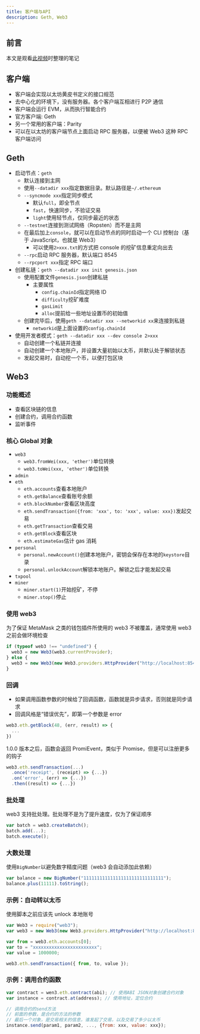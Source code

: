 ```yaml
---
title: 客户端与API
description: Geth, Web3
---
```


## 前言

本文是观看[此视频](https://www.bilibili.com/video/BV1NJ411D7rf)时整理的笔记

## 客户端

- 客户端会实现以太坊黄皮书定义的接口规范
- 去中心化的环境下，没有服务器。各个客户端互相进行 P2P 通信
- 客户端会运行 EVM，从而执行智能合约
- 官方客户端: Geth
- 另一个常用的客户端：Parity
- 可以在以太坊的客户端节点上面启动 RPC 服务器，以便被 Web3 这种 RPC 客户端访问

## Geth

- 启动节点：`geth`
  - 默认连接到主网
  - 使用`--datadir xxx`指定数据目录。默认路径是`~/.ethereum`
  - `--syncmode xxx`指定同步模式
    - 默认`full`，即全节点
    - `fast`，快速同步，不验证交易
    - `light`使用轻节点，仅同步最近的状态
  - `--testnet`连接到测试网络（Ropsten）而不是主网
  - 在最后加上`console`，就可以在启动节点的同时启动一个 CLI 控制台（基于 JavaScript，也就是 Web3）
    - 可以使用`2>xxx.txt`的方式把 console 的挖矿信息重定向出去
  - `--rpc`启动 RPC 服务器，默认端口 8545
  - `--rpcport xxx`指定 RPC 端口
- 创建私链：`geth --datadir xxx init genesis.json`
  - 使用配置文件`genesis.json`创建私链
    - 主要属性
      - `config.chainId`指定网络 ID
      - `difficulty`挖矿难度
      - `gasLimit`
      - `alloc`提前给一些地址设置币的初始值
  - 创建完毕后，使用`geth --datadir xxx --networkid xx`来连接到私链
    - `networkid`是上面设置的`config.chainId`
- 使用开发者模式：`geth --datadir xxx --dev console 2>xxx`
  - 自动创建一个私链并连接
  - 自动创建一个本地账户，并设置大量初始以太币，并默认处于解锁状态
  - 发起交易时，自动挖一个币，以便打包区块

## Web3

### 功能概述

- 查看区块链的信息
- 创建合约，调用合约函数
- 监听事件

### 核心 Global 对象

- `web3`
  - `web3.fromWei(xxx, 'ether')`单位转换
  - `web3.toWei(xxx, 'ether')`单位转换
- `admin`
- `eth`
  - `eth.accounts`查看本地账户
  - `eth.getBalance`查看账号余额
  - `eth.blockNumber`查看区块高度
  - `eth.sendTransaction({from: 'xxx', to: 'xxx', value: xxx})`发起交易
  - `eth.getTransaction`查看交易
  - `eth.getBlock`查看区块
  - `eth.estimateGas`估计 gas 消耗
- `personal`
  - `personal.newAccount()`创建本地账户，密钥会保存在本地的`keystore`目录
  - `personal.unlockAccount`解锁本地账户。解锁之后才能发起交易
- `txpool`
- `miner`
  - `miner.start(1)`开始挖矿，不停
  - `miner.stop()`停止

### 使用 web3

为了保证 MetaMask 之类的钱包插件所使用的 web3 不被覆盖，通常使用 web3 之前会做环境检查

```js
if (typeof web3 !== "undefined") {
  web3 = new Web3(web3.currentProvider);
} else {
  web3 = new Web3(new Web3.providers.HttpProvider("http://localhost:8545"));
}
```

### 回调

- 如果调用函数参数的时候给了回调函数，函数就是异步请求，否则就是同步请求
- 回调风格是“错误优先”，即第一个参数是 error

```js
web3.eth.getBlock(48, (err, result) => {
  ...
})
```

1.0.0 版本之后，函数会返回 PromiEvent，类似于 Promise，但是可以注册更多的钩子

```js
web3.eth.sendTransaction(...)
  .once('receipt', (receipt) => {...})
  .on('error', (err) => {...})
  .then((result) => {...})
```

### 批处理

web3 支持批处理。批处理不是为了提升速度，仅为了保证顺序

```js
var batch = web3.createBatch();
batch.add(...);
batch.execute();
```

### 大数处理

使用`BigNumber`以避免数字精度问题（web3 会自动添加此依赖）

```js
var balance = new BigNumber("111111111111111111111111111111");
balance.plus(11111).toString();
```

### 示例：自动转以太币

使用脚本之前应该先 unlock 本地账号

```js
var Web3 = require("web3");
var web3 = new Web3(new Web3.providers.HttpProvider("http://localhost:8545"));

var from = web3.eth.accounts[0];
var to = "xxxxxxxxxxxxxxxxxxxxxxxx";
var value = 1000000;

web3.eth.sendTransaction({ from, to, value });
```

### 示例：调用合约函数

```js
var contract = wen3.eth.contract(abi); // 使用ABI JSON对象创建合约对象
var instance = contract.at(address); // 使用地址，定位合约

// 调用合约的send方法
// 前面的参数，是合约的方法的参数
// 最后一个对象，是交易相关的信息，谁发起了交易，以及交易了多少以太币
instance.send(param1, param2, ..., {from: xxx, value: xxx});
```
